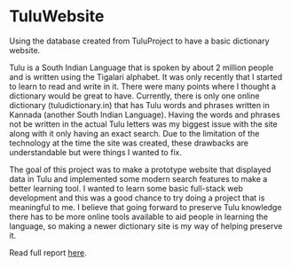 # TuluWebsite
Using the database created from TuluProject to have a basic dictionary website.

Tulu is a South Indian Language that is spoken by about 2 million people and is written using
the Tigalari alphabet. It was only recently that I started to learn to read and write in it. There
were many points where I thought a dictionary would be great to have. Currently, there is only
one online dictionary (tuludictionary.in) that has Tulu words and phrases written in Kannada
(another South Indian Language). Having the words and phrases not be written in the actual
Tulu letters was my biggest issue with the site along with it only having an exact search. Due to
the limitation of the technology at the time the site was created, these drawbacks are
understandable but were things I wanted to fix. 

The goal of this project was to make a prototype website that displayed data in Tulu and
implemented some modern search features to make a better learning tool. I wanted to learn
some basic full-stack web development and this was a good chance to try doing a project that is
meaningful to me. I believe that going forward to preserve Tulu knowledge there has to be more
online tools available to aid people in learning the language, so making a newer dictionary site
is my way of helping preserve it. 

Read full report [here](https://drive.google.com/file/d/1likBQ78DpNv-4QLsmcT-w8BWyQBprGpg/view?usp=sharing).
